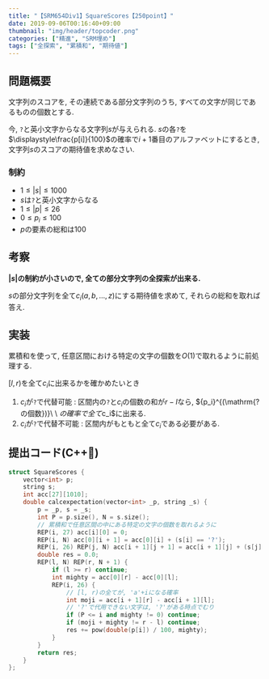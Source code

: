 ```yaml
---
title: "【SRM654Div1】SquareScores【250point】"
date: 2019-09-06T00:16:40+09:00
thumbnail: "img/header/topcoder.png"
categories: ["精進", "SRM埋め"]
tags: ["全探索", "累積和", "期待値"]
---
```


## 問題概要

文字列のスコアを, その連続である部分文字列のうち, すべての文字が同じであるものの個数とする.

今, `?`と英小文字からなる文字列$s$が与えられる. $s$の各`?`を$\displaystyle\frac{p[i]}{100}$の確率で$i+1$番目のアルファベットにするとき, 文字列$s$のスコアの期待値を求めなさい.

### 制約

- $1 \leq |s| \leq 1000$
- $s$は`?`と英小文字からなる
- $1 \leq |p| \leq 26$
- $0 \leq p_i \leq 100$
- $p$の要素の総和は$100$

## 考察

**$|s|$の制約が小さいので, 全ての部分文字列の全探索が出来る.**

$s$の部分文字列を全て$c_i(a, b, \ldots, z)$にする期待値を求めて, それらの総和を取れば答え.

## 実装

累積和を使って, 任意区間における特定の文字の個数を$O(1)$で取れるように前処理する.

$[l, r)$を全て$c_i$に出来るかを確かめたいとき

1. $c_i$が`?`で代替可能 : 区間内の`?`と$c_i$の個数の和が$r - l$なら, ${p_i}^{(\mathrm{?の個数})}\ \ $の確率で全て$c_i$に出来る.
2. $c_i$が`?`で代替不可能 : 区間内がもともと全て$c_i$である必要がある.

## 提出コード(C++:high_brightness:)

```cpp
struct SquareScores {
    vector<int> p;
    string s;
    int acc[27][1010];
    double calcexpectation(vector<int> _p, string _s) {
        p = _p, s = _s;
        int P = p.size(), N = s.size();
        // 累積和で任意区間の中にある特定の文字の個数を取れるように
        REP(i, 27) acc[i][0] = 0;
        REP(i, N) acc[0][i + 1] = acc[0][i] + (s[i] == '?');
        REP(i, 26) REP(j, N) acc[i + 1][j + 1] = acc[i + 1][j] + (s[j] == 'a' + i);
        double res = 0.0;
        REP(l, N) REP(r, N + 1) {
            if (l >= r) continue;
            int mighty = acc[0][r] - acc[0][l];
            REP(i, 26) {
                // [l, r)の全てが, 'a'+iになる確率
                int moji = acc[i + 1][r] - acc[i + 1][l];
                // '?'で代用できない文字は, '?'がある時点でむり
                if (P <= i and mighty != 0) continue;
                if (moji + mighty != r - l) continue;
                res += pow(double(p[i]) / 100, mighty);
            }
        }
        return res;
    }
};
```
